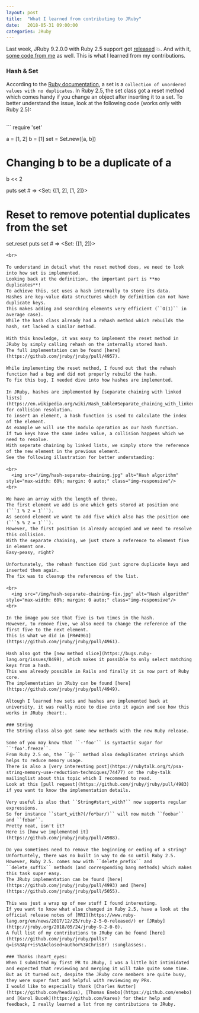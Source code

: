 ```yaml
---
layout: post
title:  "What I learned from contributing to JRuby"
date:   2018-05-31 09:00:00
categories: JRuby
---
```


Last week, JRuby 9.2.0.0 with Ruby 2.5 support got [released](http://jruby.org/2018/05/24/jruby-9-2-0-0) :boom:.
And with it, [some code from me](https://github.com/jruby/jruby/pulls?q=is%3Apr+is%3Aclosed+author%3AChrisBr) as well.
This is what I learned from my contributions.

### Hash & Set

According to the [Ruby documentation](https://ruby-doc.org/stdlib-2.5.1/libdoc/set/rdoc/Set.html), a set is a ```collection of unordered values with no duplicates```.
In Ruby 2.5, the set class got a reset method which comes handy if you change an object after inserting it to a set.
To better understand the issue, look at the following code (works only with Ruby 2.5):

<br>
```
require 'set'

a = [1, 2]
b = [1]
set = Set.new([a, b])

# Changing b to be a duplicate of a
b << 2

puts set # => <Set: {[1, 2], [1, 2]}>

# Reset to remove potential duplicates from the set
set.reset
puts set # => <Set: {[1, 2]}>
```
<br>

To understand in detail what the reset method does, we need to look into how set is implemented.
Looking back at the definition, the important part is **no duplicates**!
To achieve this, set uses a hash internally to store its data.
Hashes are key-value data structures which by definition can not have duplicate keys.
This makes adding and searching elements very efficient (``O(1)`` in average case).
While the hash class already had a rehash method which rebuilds the hash, set lacked a similar method.

With this knowledge, it was easy to implement the reset method in JRuby by simply calling rehash on the internally stored hash.
The full implementation can be found [here](https://github.com/jruby/jruby/pull/4957).

While implementing the reset method, I found out that the rehash function had a bug and did not properly rebuild the hash.
To fix this bug, I needed dive into how hashes are implemented.

In JRuby, hashes are implemented by [separate chaining with linked lists](https://en.wikipedia.org/wiki/Hash_table#Separate_chaining_with_linked_lists) for collision resolution.
To insert an element, a hash function is used to calculate the index of the element.
As example we will use the modulo operation as our hash function.
If two keys have the same index value, a collision happens which we need to resolve.
With seperate chaining by linked lists, we simply store the reference of the new element in the previous element.
See the following illustration for better understanding:

<br>
  <img src="/img/hash-separate-chaining.jpg" alt="Hash algorithm" style="max-width: 60%; margin: 0 auto;" class="img-responsive"/>
<br>

We have an array with the length of three.
The first element we add is one which gets stored at position one (```1 % 2 = 1```).
As second element we want to add five which also has the position one (```5 % 2 = 1```).
However, the first position is already occopied and we need to resolve this collision.
With the separate chaining, we just store a reference to element five in element one.
Easy-peasy, right?

Unfortunately, the rehash function did just ignore duplicate keys and inserted them again.
The fix was to cleanup the references of the list.

<br>
  <img src="/img/hash-separate-chaining-fix.jpg" alt="Hash algorithm" style="max-width: 60%; margin: 0 auto;" class="img-responsive"/>
<br>

In the image you see that five is two times in the hash.
However, to remove five, we also need to change the reference of the first five to the next element.
This is what we did in [PR#4961](https://github.com/jruby/jruby/pull/4961).

Hash also got the [new method slice](https://bugs.ruby-lang.org/issues/8499), which makes it possible to only select matching keys from a hash.
This was already possible in Rails and finally it is now part of Ruby core.
The implementation in JRuby can be found [here](https://github.com/jruby/jruby/pull/4949).

Altough I learned how sets and hashes are implemented back at university, it was really nice to dive into it again and see how this works in JRuby :heart:.

### String
The String class also got some new methods with the new Ruby release.

Some of you may know that ``-'foo'`` is syntactic sugar for ``'foo'.freeze``.
From Ruby 2.5 on, the ``@-`` method also deduplicates strings which helps to reduce memory usage.
There is also a [very interesting post](https://rubytalk.org/t/psa-string-memory-use-reduction-techniques/74477) on the ruby-talk mailinglist about this topic which I recommend to read.
Look at this [pull request](https://github.com/jruby/jruby/pull/4983) if you want to know the implementation details.

Very useful is also that ``String#start_with?`` now supports regular expressions.
So for instance ``start_with?(/fo*bar/)`` will now match ``foobar`` and ``fobar``.
Pretty neat, isn't it?
Here is [how we implemented it](https://github.com/jruby/jruby/pull/4988).

Do you sometimes need to remove the beginning or ending of a string?
Unfortuntely, there was no built in way to do so until Ruby 2.5.
However, Ruby 2.5. comes now with ``delete_prefix`` and ``delete_suffix`` methods (and corresponding bang methods) which makes this task super easy.
The JRuby implementation can be found [here](https://github.com/jruby/jruby/pull/4993) and [here](https://github.com/jruby/jruby/pull/5055).

This was just a wrap up of new stuff I found interesting.
If you want to know what else changed in Ruby 2.5, have a look at the official release notes of [MRI](https://www.ruby-lang.org/en/news/2017/12/25/ruby-2-5-0-released/) or [JRuby](http://jruby.org/2018/05/24/jruby-9-2-0-0).
A full list of my contributions to JRuby can be found [here](https://github.com/jruby/jruby/pulls?q=is%3Apr+is%3Aclosed+author%3AChrisBr) :sunglasses:.

### Thanks :heart_eyes:
When I submitted my first PR to JRuby, I was a little bit intimidated and expected that reviewing and merging it will take quite some time.
But as it turned out, despite the JRuby core members are quite busy, they were super fast and helpful with reviewing my PRs.
I would like to especially thank [Charles Nutter](https://github.com/headius), [Thomas Enebo](https://github.com/enebo) and [Karol Bucek](https://github.com/kares) for their help and feedback, I really learned a lot from my contributions to JRuby.
